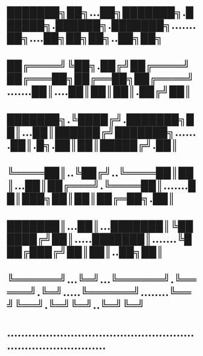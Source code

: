 
#  ███████╗██╗...██╗███████╗.██████╗.██████╗.███████╗.......██╗....██╗██╗██╗..██╗██╗
#  ██╔════╝╚██╗.██╔╝██╔════╝██╔═══██╗██╔══██╗██╔════╝.......██║....██║██║██║.██╔╝██║
#  ███████╗.╚████╔╝.███████╗██║...██║██████╔╝███████╗.......██║.█╗.██║██║█████╔╝.██║
#  ╚════██║..╚██╔╝..╚════██║██║...██║██╔═══╝.╚════██║.......██║███╗██║██║██╔═██╗.██║
#  ███████║...██║...███████║╚██████╔╝██║.....███████║.......╚███╔███╔╝██║██║..██╗██║
#  ╚══════╝...╚═╝...╚══════╝.╚═════╝.╚═╝.....╚══════╝........╚══╝╚══╝.╚═╝╚═╝..╚═╝╚═╝
#  .................................................................................

